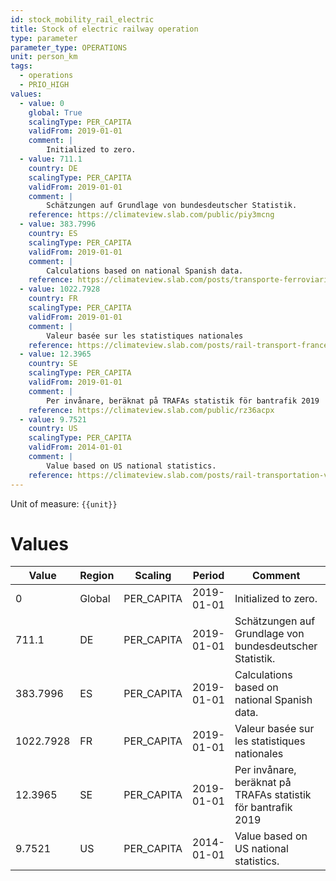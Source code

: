 ```yaml
---
id: stock_mobility_rail_electric
title: Stock of electric railway operation
type: parameter
parameter_type: OPERATIONS
unit: person_km
tags:
  - operations
  - PRIO_HIGH
values:
  - value: 0
    global: True
    scalingType: PER_CAPITA
    validFrom: 2019-01-01
    comment: |
        Initialized to zero.
  - value: 711.1
    country: DE
    scalingType: PER_CAPITA
    validFrom: 2019-01-01
    comment: |
        Schätzungen auf Grundlage von bundesdeutscher Statistik.
    reference: https://climateview.slab.com/public/piy3mcng
  - value: 383.7996
    country: ES
    scalingType: PER_CAPITA
    validFrom: 2019-01-01
    comment: |
        Calculations based on national Spanish data.
    reference: https://climateview.slab.com/posts/transporte-ferroviario-rail-transport-v6m8lcgr#hwu04-passenger-rail-transport
  - value: 1022.7928
    country: FR
    scalingType: PER_CAPITA
    validFrom: 2019-01-01
    comment: |
        Valeur basée sur les statistiques nationales
    reference: https://climateview.slab.com/posts/rail-transport-france-npr7q7rn#hcigj-transport-ferroviaire-de-voyageurs
  - value: 12.3965
    country: SE
    scalingType: PER_CAPITA
    validFrom: 2019-01-01
    comment: |
        Per invånare, beräknat på TRAFAs statistik för bantrafik 2019
    reference: https://climateview.slab.com/public/rz36acpx
  - value: 9.7521
    country: US
    scalingType: PER_CAPITA
    validFrom: 2014-01-01
    comment: |
        Value based on US national statistics.
    reference: https://climateview.slab.com/posts/rail-transportation-vov14r6c#hkcwg-table-2-activity-data-passenger-rail
---
```



Unit of measure: `{{unit}}`


# Values


| Value | Region | Scaling | Period | Comment | Reference |
|-------|--------|---------|--------|---------|-----------|
| 0 | Global | PER_CAPITA | 2019-01-01 | Initialized to zero. |  |
| 711.1 | DE | PER_CAPITA | 2019-01-01 | Schätzungen auf Grundlage von bundesdeutscher Statistik. | https://climateview.slab.com/public/piy3mcng |
| 383.7996 | ES | PER_CAPITA | 2019-01-01 | Calculations based on national Spanish data. | https://climateview.slab.com/posts/transporte-ferroviario-rail-transport-v6m8lcgr#hwu04-passenger-rail-transport |
| 1022.7928 | FR | PER_CAPITA | 2019-01-01 | Valeur basée sur les statistiques nationales | https://climateview.slab.com/posts/rail-transport-france-npr7q7rn#hcigj-transport-ferroviaire-de-voyageurs |
| 12.3965 | SE | PER_CAPITA | 2019-01-01 | Per invånare, beräknat på TRAFAs statistik för bantrafik 2019 | https://climateview.slab.com/public/rz36acpx |
| 9.7521 | US | PER_CAPITA | 2014-01-01 | Value based on US national statistics. | https://climateview.slab.com/posts/rail-transportation-vov14r6c#hkcwg-table-2-activity-data-passenger-rail |


